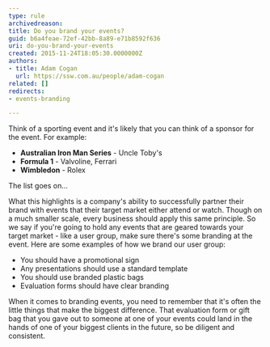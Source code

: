 ```yaml
---
type: rule
archivedreason: 
title: Do you brand your events?
guid: b6a4feae-72ef-42bb-8a89-e71b8592f636
uri: do-you-brand-your-events
created: 2015-11-24T18:05:30.0000000Z
authors:
- title: Adam Cogan
  url: https://ssw.com.au/people/adam-cogan
related: []
redirects:
- events-branding

---
```


Think of a sporting event and it's likely that you can think of a sponsor for the event. For example:

* **Australian Iron Man Series** - Uncle Toby's
* **Formula 1** - Valvoline, Ferrari
* **Wimbledon** - Rolex


The list goes on...

<!--endintro-->

What this highlights is a company's ability to successfully partner their brand with events that their target market either attend or watch. Though on a much smaller scale, every business should apply this same principle. So we say if you're going to hold any events that are geared towards your target market - like a user group, make sure there's some branding at the event. Here are some examples of how we brand our user group:

* You should have a promotional sign
* Any presentations should use a standard template
* You should use branded plastic bags
* Evaluation forms should have clear branding


When it comes to branding events, you need to remember that it's often the little things that make the biggest difference. That evaluation form or gift bag that you gave out to someone at one of your events could land in the hands of one of your biggest clients in the future, so be diligent and consistent.
